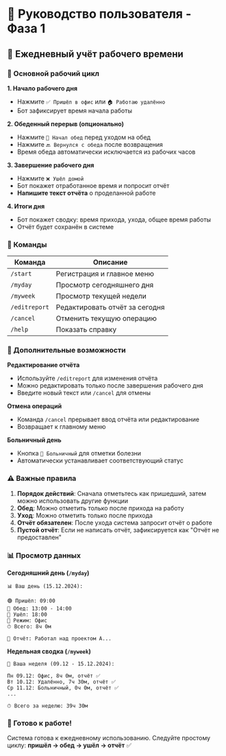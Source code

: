 # 📱 Руководство пользователя - Фаза 1

## 🎯 Ежедневный учёт рабочего времени

### 🔄 Основной рабочий цикл

**1. Начало рабочего дня**
- Нажмите `✅ Пришёл в офис` или `🏠 Работаю удалённо`
- Бот зафиксирует время начала работы

**2. Обеденный перерыв (опционально)**
- Нажмите `🍱 Начал обед` перед уходом на обед
- Нажмите `🔙 Вернулся с обеда` после возвращения
- Время обеда автоматически исключается из рабочих часов

**3. Завершение рабочего дня**
- Нажмите `❌ Ушёл домой`
- Бот покажет отработанное время и попросит отчёт
- **Напишите текст отчёта** о проделанной работе

**4. Итоги дня**
- Бот покажет сводку: время прихода, ухода, общее время работы
- Отчёт будет сохранён в системе

### 📝 Команды

| Команда | Описание |
|---------|----------|
| `/start` | Регистрация и главное меню |
| `/myday` | Просмотр сегодняшнего дня |
| `/myweek` | Просмотр текущей недели |
| `/editreport` | Редактировать отчёт за сегодня |
| `/cancel` | Отменить текущую операцию |
| `/help` | Показать справку |

### 🔧 Дополнительные возможности

**Редактирование отчёта**
- Используйте `/editreport` для изменения отчёта
- Можно редактировать только после завершения рабочего дня
- Введите новый текст или `/cancel` для отмены

**Отмена операций**
- Команда `/cancel` прерывает ввод отчёта или редактирование
- Возвращает к главному меню

**Больничный день**
- Кнопка `🤒 Больничный` для отметки болезни
- Автоматически устанавливает соответствующий статус

### ⚠️ Важные правила

1. **Порядок действий**: Сначала отметьтесь как пришедший, затем можно использовать другие функции
2. **Обед**: Можно отметить только после прихода на работу
3. **Уход**: Можно отметить только после прихода
4. **Отчёт обязателен**: После ухода система запросит отчёт о работе
5. **Пустой отчёт**: Если не написать отчёт, зафиксируется как "Отчёт не предоставлен"

### 📊 Просмотр данных

**Сегодняшний день (`/myday`)**
```
📊 Ваш день (15.12.2024):

🟢 Пришёл: 09:00
🍱 Обед: 13:00 - 14:00
🔴 Ушёл: 18:00
💼 Режим: Офис
⏱ Всего: 8ч 0м

📝 Отчёт: Работал над проектом А...
```

**Недельная сводка (`/myweek`)**
```
📅 Ваша неделя (09.12 - 15.12.2024):

Пн 09.12: Офис, 8ч 0м, отчёт ✅
Вт 10.12: Удалённо, 7ч 30м, отчёт ✅
Ср 11.12: Больничный, 0ч 0м, отчёт ✅
...

⏱ Всего за неделю: 39ч 30м
```

### 🚀 Готово к работе!

Система готова к ежедневному использованию. Следуйте простому циклу:
**пришёл → обед → ушёл → отчёт** ✅ 
